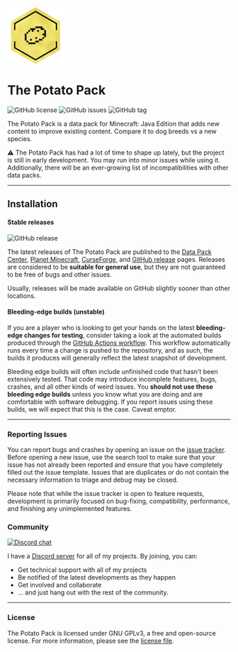 <img src="Resource Pack/pack.png" width="128">

# The Potato Pack
![GitHub license](https://img.shields.io/github/license/DylanLewisGitHub/The-Potato-Pack.svg)
![GitHub issues](https://img.shields.io/github/issues/DylanLewisGitHub/The-Potato-Pack.svg)
![GitHub tag](https://img.shields.io/github/tag/DylanLewisGitHub/The-Potato-Pack.svg)

The Potato Pack is a data pack for Minecraft: Java Edition that adds new content to improve existing content. Compare it to dog breeds vs a new species.

:warning: The Potato Pack has had a lot of time to shape up lately, but the project is still in early development. You may run into minor issues while using it. Additionally, there will be an ever-growing list of incompatibilities with other data packs.

---
## Installation

#### Stable releases

![GitHub release](https://img.shields.io/github/release/DylanLewisGitHub/The-Potato-Pack.svg)

The latest releases of The Potato Pack are published to the [Data Pack Center](https://datapackcenter.com/projects/the-potato-pack.326/), [Planet Minecraft](https://www.planetminecraft.com/data-pack/the-potato-pack-lots-of-content-lots-of-potatoes/), [CurseForge](https://www.curseforge.com/minecraft/customization/the-potato-pack-data-pack/files), and
[GitHub release](https://github.com/DylanLewisGitHub/The-Potato-Pack/releases) pages. Releases are considered to be
**suitable for general use**, but they are not guaranteed to be free of bugs and other issues.

Usually, releases will be made available on GitHub slightly sooner than other locations.

#### Bleeding-edge builds (unstable)

If you are a player who is looking to get your hands on the latest **bleeding-edge changes for testing**, consider
taking a look at the automated builds produced through the [GitHub Actions workflow](https://github.com/DylanLewisGitHub/The-Potato-Pack/actions).
This workflow automatically runs every time a change is pushed to the repository, and as such, the builds it produces
will generally reflect the latest snapshot of development.

Bleeding edge builds will often include unfinished code that hasn't been extensively tested. That code may introduce
incomplete features, bugs, crashes, and all other kinds of weird issues. You **should not use these bleeding edge builds**
unless you know what you are doing and are comfortable with software debugging. If you report issues using these builds,
we will expect that this is the case. Caveat emptor.

---
### Reporting Issues

You can report bugs and crashes by opening an issue on the [issue tracker](https://github.com/DylanLewisGitHub/The-Potato-Pack/issues).
Before opening a new issue, use the search tool to make sure that your issue has not already been reported and ensure
that you have completely filled out the issue template. Issues that are duplicates or do not contain the necessary
information to triage and debug may be closed. 

Please note that while the issue tracker is open to feature requests, development is primarily focused on
bug-fixing, compatibility, performance, and finishing any unimplemented features.

### Community
[![Discord chat](https://img.shields.io/badge/chat%20on-discord-7289DA?logo=discord&logoColor=white)](https://discord.gg/mGVvUHRNUR)

I have a [Discord server](https://discord.gg/mGVvUHRNUR) for all of my projects. By joining, you can:
- Get technical support with all of my projects
- Be notified of the latest developments as they happen
- Get involved and collaborate
- ... and just hang out with the rest of the community.

---
### License

The Potato Pack is licensed under GNU GPLv3, a free and open-source license. For more information, please see the
[license file](https://github.com/DylanLewisGitHub/The-Potato-Pack/blob/main/LICENSE).
